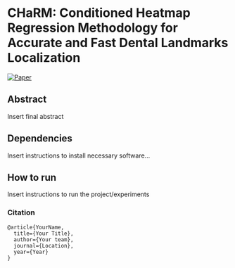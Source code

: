 # CHaRM: Conditioned Heatmap Regression Methodology for Accurate and Fast Dental Landmarks Localization

[![Paper](http://img.shields.io/badge/paper-arxiv.1001.2234-B31B1B.svg)](https://www.nature.com/articles/nature14539)

 
 
## Abstract   
Insert final abstract

## Dependencies
Insert instructions to install necessary software...

## How to run   
Insert instructions to run the project/experiments


### Citation   
```
@article{YourName,
  title={Your Title},
  author={Your team},
  journal={Location},
  year={Year}
}
```
